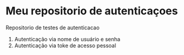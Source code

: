 # Meu repositorio de autenticaçoes
Repositorio de testes de autenticacao

1. Autenticação via nome de usuário e senha
2. Autenticação via toke de acesso pessoal
